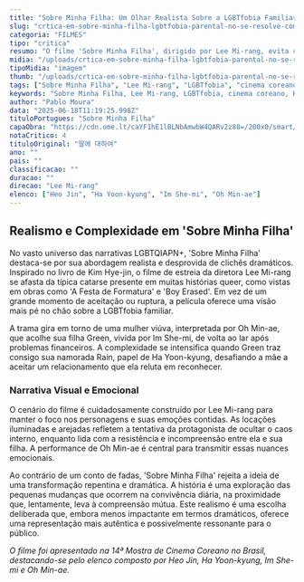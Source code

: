 ```yaml
---
title: "Sobre Minha Filha: Um Olhar Realista Sobre a LGBTfobia Familiar"
slug: "crtica-em-sobre-minha-filha-lgbtfobia-parental-no-se-resolve-com-catarse-dramtica"
categoria: "FILMES"
tipo: "critica"
resumo: "O filme 'Sobre Minha Filha', dirigido por Lee Mi-rang, evita clichês dramáticos ao retratar a complexidade da LGBTfobia dentro da família. Baseado em um best-seller sul-coreano, a produção escolhe um caminho de realismo sutil que reflete as dificuldades e nuances das relações familiares."
midia: "/uploads/crtica-em-sobre-minha-filha-lgbtfobia-parental-no-se-resolve-com-catarse-dramtica-thumb.jpg"
tipoMidia: "imagem"
thumb: "/uploads/crtica-em-sobre-minha-filha-lgbtfobia-parental-no-se-resolve-com-catarse-dramtica-thumb.jpg"
tags: ["Sobre Minha Filha", "Lee Mi-rang", "LGBTfobia", "cinema coreano", "Kim Hye-jin", "Oh Min-ae", "Im She-mi", "Ha Yoon-kyung", "14ª Mostra de Cinema Coreano"]
keywords: "Sobre Minha Filha, Lee Mi-rang, LGBTfobia, cinema coreano, Kim Hye-jin, Oh Min-ae, Im She-mi, Ha Yoon-kyung, 14ª Mostra de Cinema Coreano"
author: "Pablo Moura"
data: "2025-06-18T11:19:25.998Z"
tituloPortugues: "Sobre Minha Filha"
capaObra: "https://cdn.ome.lt/caYF1hE1lBLNbAmwbW4QARv2z88=/200x0/smart/extras/capas/daughter.png"
notaCritico: 4
tituloOriginal: "딸에 대하여"
ano: ""
pais: ""
classificacao: ""
duracao: ""
direcao: "Lee Mi-rang"
elenco: ["Heo Jin", "Ha Yoon-kyung", "Im She-mi", "Oh Min-ae"]
---
```


## Realismo e Complexidade em 'Sobre Minha Filha'

No vasto universo das narrativas LGBTQIAPN+, 'Sobre Minha Filha' destaca-se por sua abordagem realista e desprovida de clichês dramáticos. Inspirado no livro de Kim Hye-jin, o filme de estreia da diretora Lee Mi-rang se afasta da típica catarse presente em muitas histórias queer, como vistas em obras como 'A Festa de Formatura' e 'Boy Erased'. Em vez de um grande momento de aceitação ou ruptura, a película oferece uma visão mais pé no chão sobre a LGBTfobia familiar.

A trama gira em torno de uma mulher viúva, interpretada por Oh Min-ae, que acolhe sua filha Green, vivida por Im She-mi, de volta ao lar após problemas financeiros. A complexidade se intensifica quando Green traz consigo sua namorada Rain, papel de Ha Yoon-kyung, desafiando a mãe a aceitar um relacionamento que ela reluta em reconhecer.

### Narrativa Visual e Emocional

O cenário do filme é cuidadosamente construído por Lee Mi-rang para manter o foco nos personagens e suas emoções contidas. As locações iluminadas e arejadas refletem a tentativa da protagonista de ocultar o caos interno, enquanto lida com a resistência e incompreensão entre ela e sua filha. A performance de Oh Min-ae é central para transmitir essas nuances emocionais.

Ao contrário de um conto de fadas, 'Sobre Minha Filha' rejeita a ideia de uma transformação repentina e dramática. A história é uma exploração das pequenas mudanças que ocorrem na convivência diária, na proximidade que, lentamente, leva à compreensão mútua. Este realismo é uma escolha deliberada que, embora menos impactante em termos dramáticos, oferece uma representação mais autêntica e possivelmente ressonante para o público.

*O filme foi apresentado na 14ª Mostra de Cinema Coreano no Brasil, destacando-se pelo elenco composto por Heo Jin, Ha Yoon-kyung, Im She-mi e Oh Min-ae.*